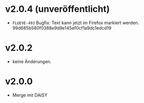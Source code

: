 # v2.0.4 (unveröffentlicht)
- `FLUEVE-493` Bugfix: Text kann jetzt im Firefox markiert werden. 99d685b580f0388e9d9e145ef0cf1a9dc1edcd19

# v2.0.2
- keine Änderungen.

# v2.0.0 
- Merge mit DAISY
